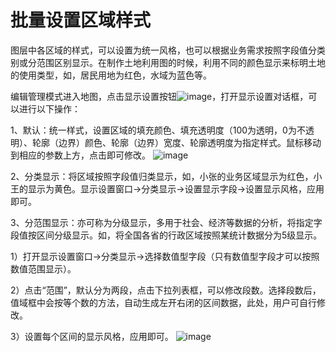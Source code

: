 # 批量设置区域样式

图层中各区域的样式，可以设置为统一风格，也可以根据业务需求按照字段值分类别或分范围区别显示。在制作土地利用图的时候，利用不同的颜色显示来标明土地的使用类型，如，居民用地为红色，水域为蓝色等。

编辑管理模式进入地图，点击显示设置按钮![image](https://pic.dituwuyou.com/map%2Fpicture%2Ficon%2Fheatstyle.png)，打开显示设置对话框，可以进行以下操作：

1、默认：统一样式，设置区域的填充颜色、填充透明度（100为透明，0为不透明）、轮廓（边界）颜色、轮廓（边界）宽度、轮廓透明度为指定样式。鼠标移动到相应的参数上方，点击即可修改。
![image](https://pic.dituwuyou.com/map%2Fpicture%2Fregion-style-setting-1.png)

2、分类显示：将区域按照字段值归类显示，如，小张的业务区域显示为红色，小王的显示为黄色。显示设置窗口->分类显示->设置显示字段->设置显示风格，应用即可。


3、分范围显示：亦可称为分级显示，多用于社会、经济等数据的分析，将指定字段值按区间分级显示。如，将全国各省的行政区域按照某统计数据分为5级显示。

1）打开显示设置窗口->分类显示->选择数值型字段（只有数值型字段才可以按照数值范围显示）。

2）点击“范围”，默认分为两段，点击下拉列表框，可以修改段数。选择段数后，值域框中会按等个数的方法，自动生成左开右闭的区间数据，此处，用户可自行修改。

3）设置每个区间的显示风格，应用即可。
![image](https://pic.dituwuyou.com/map%2Fpicture%2Fregion-style-setting-3.png)

